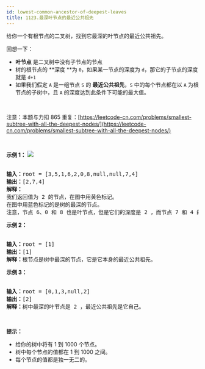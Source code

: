 ```yaml
---
id: lowest-common-ancestor-of-deepest-leaves
title: 1123.最深叶节点的最近公共祖先
---
```

给你一个有根节点的二叉树，找到它最深的叶节点的最近公共祖先。

回想一下：


- **叶节点** 是二叉树中没有子节点的节点
- 树的根节点的 **深度 **为 <code>0</code>，如果某一节点的深度为 <code>d</code>，那它的子节点的深度就是 <code>d+1</code>
- 如果我们假定 <code>A</code> 是一组节点 <code>S</code> 的 **最近公共祖先**，<code>S</code> 中的每个节点都在以 <code>A</code> 为根节点的子树中，且 <code>A</code> 的深度达到此条件下可能的最大值。

 

注意：本题与力扣 865 重复：[https://leetcode-cn.com/problems/smallest-subtree-with-all-the-deepest-nodes/](https://leetcode-cn.com/problems/smallest-subtree-with-all-the-deepest-nodes/)

 

**示例 1：**
![](https://s3-lc-upload.s3.amazonaws.com/uploads/2018/07/01/sketch1.png)

<pre><br/><strong>输入：</strong>root = [3,5,1,6,2,0,8,null,null,7,4]<br/><strong>输出：</strong>[2,7,4]<br/><strong>解释：</strong><br/>我们返回值为 2 的节点，在图中用黄色标记。<br/>在图中用蓝色标记的是树的最深的节点。<br/>注意，节点 6、0 和 8 也是叶节点，但是它们的深度是 2 ，而节点 7 和 4 的深度是 3 。<br/></pre>

**示例 2：**


<pre><br/><strong>输入：</strong>root = [1]<br/><strong>输出：</strong>[1]<br/><strong>解释：</strong>根节点是树中最深的节点，它是它本身的最近公共祖先。<br/></pre>

**示例 3：**


<pre><br/><strong>输入：</strong>root = [0,1,3,null,2]<br/><strong>输出：</strong>[2]<br/><strong>解释：</strong>树中最深的叶节点是 2 ，最近公共祖先是它自己。</pre>

 

**提示：**


- 给你的树中将有 1 到 1000 个节点。
- 树中每个节点的值都在 1 到 1000 之间。
- 每个节点的值都是独一无二的。

